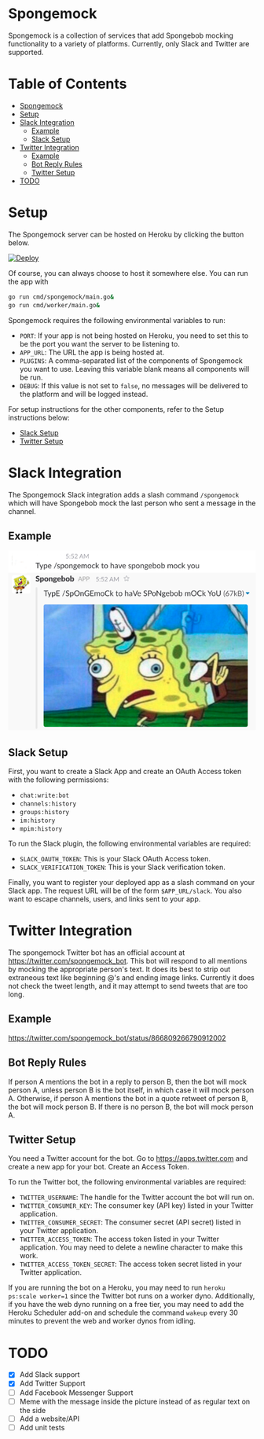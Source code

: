 Spongemock
==========
Spongemock is a collection of services that add Spongebob mocking functionality to a
variety of platforms. Currently, only Slack and Twitter are supported.

Table of Contents
=================

   * [Spongemock](#spongemock)
   * [Setup](#setup)
   * [Slack Integration](#slack-integration)
      * [Example](#example)
      * [Slack Setup](#slack-setup)
   * [Twitter Integration](#twitter-integration)
      * [Example](#example-1)
      * [Bot Reply Rules](#bot-reply-rules)
      * [Twitter Setup](#twitter-setup)
   * [TODO](#todo)

Setup
=====
The Spongemock server can be hosted on Heroku by clicking the button below.

[![Deploy](https://www.herokucdn.com/deploy/button.png)](https://heroku.com/deploy)

Of course, you can always choose to host it somewhere else. You can run the app with
```bash
go run cmd/spongemock/main.go&
go run cmd/worker/main.go&
```

Spongemock requires the following environmental variables to run:
- `PORT`: If your app is not being hosted on Heroku, you need to set this to be
  the port you want the server to be listening to.
- `APP_URL`: The URL the app is being hosted at.
- `PLUGINS`: A comma-separated list of the components of Spongemock you want to
  use. Leaving this variable blank means all components will be run.
- `DEBUG`: If this value is not set to `false`, no messages will be delivered
  to the platform and will be logged instead.

For setup instructions for the other components, refer to the Setup
instructions below:
* [Slack Setup](#slack-setup)
* [Twitter Setup](#twitter-setup)

Slack Integration
=================
The Spongemock Slack integration adds a slash command `/spongemock` which will
have Spongebob mock the last person who sent a message in the channel.

Example
-------
![alt text](img/usage.png "Spongebob makes fun of a poor user")

Slack Setup
-----------
First, you want to create a Slack App and create an OAuth Access token with the
following permissions:
- `chat:write:bot`
- `channels:history`
- `groups:history`
- `im:history`
- `mpim:history`

To run the Slack plugin, the following environmental variables are required:
- `SLACK_OAUTH_TOKEN`: This is your Slack OAuth Access token.
- `SLACK_VERIFICATION_TOKEN`: This is your Slack verification token.

Finally, you want to register your deployed app as a slash command on your
Slack app. The request URL will be of the form `$APP_URL/slack`. You also want
to escape channels, users, and links sent to your app.

Twitter Integration
===================
The spongemock Twitter bot has an official account at
https://twitter.com/spongemock_bot. This bot will respond to all mentions by
mocking the appropriate person's text. It does its best to strip out extraneous
text like beginning @'s and ending image links. Currently it does not check the
tweet length, and it may attempt to send tweets that are too long.

Example
-------
https://twitter.com/spongemock_bot/status/866809266790912002

Bot Reply Rules
---------------
If person A mentions the bot in a reply to person B, then the bot will mock
person A, unless person B is the bot itself, in which case it will mock person
A. Otherwise, if person A mentions the bot in a quote retweet of person B, the
bot will mock person B. If there is no person B, the bot will mock person A.

Twitter Setup
-------------
You need a Twitter account for the bot. Go to https://apps.twitter.com and
create a new app for your bot. Create an Access Token.

To run the Twitter bot, the following environmental variables are required:
- `TWITTER_USERNAME`: The handle for the Twitter account the bot will run on.
- `TWITTER_CONSUMER_KEY`: The consumer key (API key) listed in your Twitter application.
- `TWITTER_CONSUMER_SECRET`: The consumer secret (API secret) listed in your Twitter application.
- `TWITTER_ACCESS_TOKEN`: The access token listed in your Twitter application. You may need to delete a newline character to make this work.
- `TWITTER_ACCESS_TOKEN_SECRET`: The access token secret listed in your Twitter application.

If you are running the bot on a Heroku, you may need to run `heroku ps:scale
worker=1` since the Twitter bot runs on a worker dyno. Additionally, if you
have the web dyno running on a free tier, you may need to add the Heroku
Scheduler add-on and schedule the command `wakeup` every 30 minutes to prevent
the web and worker dynos from idling.

TODO
====
- [x] Add Slack support
- [x] Add Twitter Support
- [ ] Add Facebook Messenger Support
- [ ] Meme with the message inside the picture instead of as regular text on
  the side
- [ ] Add a website/API
- [ ] Add unit tests
